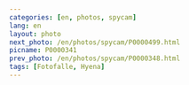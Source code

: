 ```yaml
---
categories: [en, photos, spycam]
lang: en
layout: photo
next_photo: /en/photos/spycam/P0000499.html
picname: P0000341
prev_photo: /en/photos/spycam/P0000348.html
tags: [Fotofalle, Hyena]
---
```

